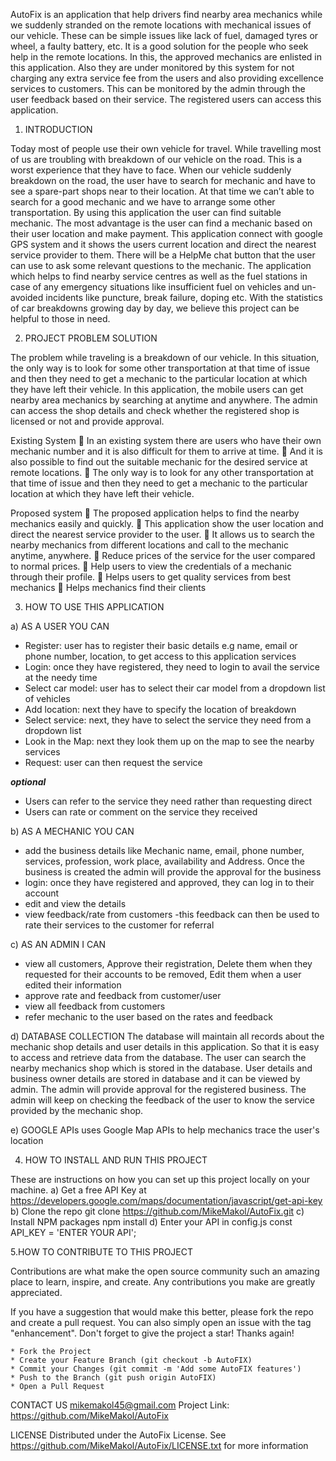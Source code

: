 AutoFix is an application that help drivers find nearby area mechanics while we suddenly stranded on the remote locations with mechanical issues of our vehicle. These can be simple issues like lack of fuel, damaged tyres or wheel, a faulty battery, etc. It is a good solution for the people who seek help in the remote locations. In this, the approved mechanics are enlisted in this application. Also they are under monitored by this system for not charging any extra service fee from the users and also providing excellence services to customers. This can be monitored by the admin through the user feedback based on their service. The registered users can access this application. 

1. INTRODUCTION 

Today most of people use their own vehicle for travel. While travelling most of us are troubling
with breakdown of our vehicle on the road. This is a worst experience that they have to face.
When our vehicle suddenly breakdown on the road, the user have to search for mechanic and
have to see a spare-part shops near to their location. At that time we can’t able to search for a
good mechanic and we have to arrange some other transportation. By using this application the
user can find suitable mechanic. The most advantage is the user can find a mechanic based on
their user location and make payment. This application connect with google GPS
system and it shows the users current location and direct the nearest service provider to them.
There will be a HelpMe chat button that the user can use to ask some relevant questions to the mechanic. 
The application which helps to find nearby service centres as well as the fuel stations in case of any 
emergency situations like insufficient fuel on vehicles and un-avoided incidents like puncture, break failure, doping etc. With the statistics of car breakdowns growing day by day, we believe this project can be helpful to those in need.

2. PROJECT PROBLEM SOLUTION

The problem while traveling is a breakdown of our vehicle. In this situation, the only way is to look
for some other transportation at that time of issue and then they need to get a mechanic to the
particular location at which they have left their vehicle. In this application, the mobile users can
get nearby area mechanics by searching at anytime and anywhere. The admin can access the shop
details and check whether the registered shop is licensed or not and provide approval. 

Existing System
 In an existing system there are users who have their own mechanic number and it is also
difficult for them to arrive at time.
 And it is also possible to find out the suitable mechanic for the desired service at remote
locations.
 The only way is to look for any other transportation at that time of issue and then they
need to get a mechanic to the particular location at which they have left their vehicle.

Proposed system
 The proposed application helps to find the nearby mechanics easily and quickly.
 This application show the user location and direct the nearest service provider to the
user.
 It allows us to search the nearby mechanics from different locations and call to the
mechanic anytime, anywhere.
 Reduce prices of the service for the user compared to normal prices.
 Help users to view the credentials of a mechanic through their profile.
 Helps users to get quality services from best mechanics
 Helps mechanics find their clients

3. HOW TO USE THIS APPLICATION

a) AS A USER YOU CAN
* Register: user has to register their basic details e.g name, email or phone number, location, to get access to this application services
* Login: once they have registered, they need to login to avail the service at the needy time
* Select car model: user has to select their car model from a dropdown list of vehicles
* Add location: next they have to specify the location of breakdown
* Select service: next, they have to select the service they need from a dropdown list
* Look in the Map: next they look them up on the map to see the nearby services
* Request: user can then request the service

*****optional*****
* Users can refer to the service they need rather than requesting direct
* Users can rate or comment on the service they received

b) AS A MECHANIC YOU CAN
* add the business details like Mechanic name, email, phone number, services, profession, work place, availability and Address. Once the business is created the admin will provide the approval for
the business
* login: once they have registered and approved, they can log in to their account
* edit and view the details
* view feedback/rate from customers -this feedback can then be used to rate their services to the customer for referral

c) AS AN ADMIN I CAN
* view all customers, Approve their registration, Delete them when they requested for their accounts to be removed, Edit them when a user edited their information
* approve rate and feedback from customer/user
* view all feedback from customers
* refer mechanic to the user based on the rates and feedback

d) DATABASE COLLECTION
The database will maintain all records about the mechanic shop details and user details in this application. So that it is easy to access and retrieve data from the database. The user can search the nearby mechanics shop which is stored in the database.
User details and business owner details are stored in database and it can be viewed by admin.
The admin will provide approval for the registered business. The admin will keep on checking the feedback of the user to know the service provided by the mechanic shop. 

e) GOOGLE APIs
uses Google Map APIs to help mechanics trace the user's location

4. HOW TO INSTALL AND RUN THIS PROJECT

These are instructions on how you can set up this project locally on your machine.
a) Get a free API Key at https://developers.google.com/maps/documentation/javascript/get-api-key
b) Clone the repo
      git clone https://github.com/MikeMakol/AutoFix.git
c) Install NPM packages
       npm install
d) Enter your API in config.js
    const API_KEY = 'ENTER YOUR API';

5.HOW TO CONTRIBUTE TO THIS PROJECT

Contributions are what make the open source community such an amazing place to learn, inspire, and create. Any contributions you make are greatly appreciated.

If you have a suggestion that would make this better, please fork the repo and create a pull request. You can also simply open an issue with the tag "enhancement". Don't forget to give the project a star! Thanks again!

    * Fork the Project
    * Create your Feature Branch (git checkout -b AutoFIX)
    * Commit your Changes (git commit -m 'Add some AutoFIX features')
    * Push to the Branch (git push origin AutoFIX)
    * Open a Pull Request

CONTACT US
mikemakol45@gmail.com
Project Link: https://github.com/MikeMakol/AutoFix

LICENSE
Distributed under the AutoFix License. See https://github.com/MikeMakol/AutoFix/LICENSE.txt for more information